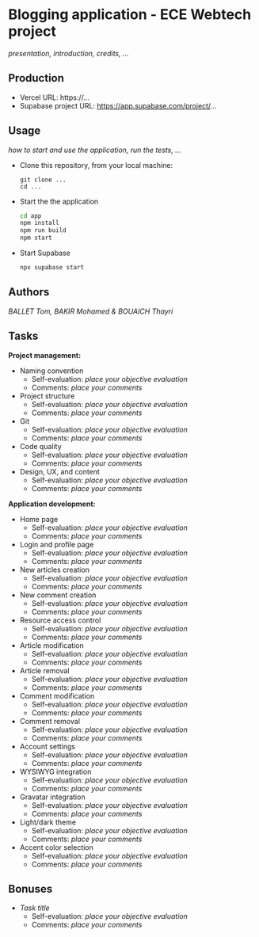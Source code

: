 
# Blogging application - ECE Webtech project

*presentation, introduction, credits, ...*

## Production 

- Vercel URL: https://...
- Supabase project URL: https://app.supabase.com/project/...

## Usage

*how to start and use the application, run the tests, ...*

* Clone this repository, from your local machine:
  ```
  git clone ...
  cd ...
  ```
* Start the the application
  ```bash
  cd app
  npm install
  npm run build
  npm start
  ```
* Start Supabase
  ```bash
  npx supabase start
  ```

## Authors

*BALLET Tom, BAKIR Mohamed & BOUAICH Thayri*

## Tasks

**Project management:**

* Naming convention   
  * Self-evaluation: *place your objective evaluation*
  * Comments: *place your comments*
* Project structure   
  * Self-evaluation: *place your objective evaluation*
  * Comments: *place your comments*
* Git   
  * Self-evaluation: *place your objective evaluation*
  * Comments: *place your comments*
* Code quality   
  * Self-evaluation: *place your objective evaluation*
  * Comments: *place your comments*
* Design, UX, and content   
  * Self-evaluation: *place your objective evaluation*
  * Comments: *place your comments*

**Application development:**

* Home page   
  * Self-evaluation: *place your objective evaluation*
  * Comments: *place your comments*
* Login and profile page   
  * Self-evaluation: *place your objective evaluation*
  * Comments: *place your comments*
* New articles creation   
  * Self-evaluation: *place your objective evaluation*
  * Comments: *place your comments*
* New comment creation   
  * Self-evaluation: *place your objective evaluation*
  * Comments: *place your comments*
* Resource access control   
  * Self-evaluation: *place your objective evaluation*
  * Comments: *place your comments*
* Article modification   
  * Self-evaluation: *place your objective evaluation*
  * Comments: *place your comments*
* Article removal   
  * Self-evaluation: *place your objective evaluation*
  * Comments: *place your comments*
* Comment modification   
  * Self-evaluation: *place your objective evaluation*
  * Comments: *place your comments*
* Comment removal   
  * Self-evaluation: *place your objective evaluation*
  * Comments: *place your comments*
* Account settings   
  * Self-evaluation: *place your objective evaluation*
  * Comments: *place your comments*
* WYSIWYG integration   
  * Self-evaluation: *place your objective evaluation*
  * Comments: *place your comments*
* Gravatar integration   
  * Self-evaluation: *place your objective evaluation*
  * Comments: *place your comments*
* Light/dark theme   
  * Self-evaluation: *place your objective evaluation*
  * Comments: *place your comments*
* Accent color selection   
  * Self-evaluation: *place your objective evaluation*
  * Comments: *place your comments*

## Bonuses

* *Task title*   
  * Self-evaluation: *place your objective evaluation*
  * Comments: *place your comments*
